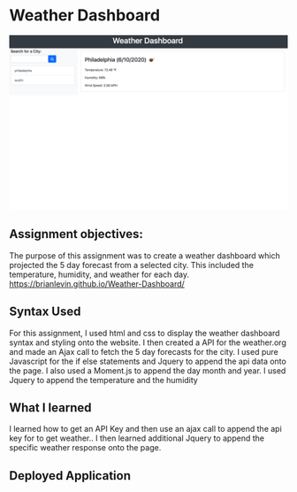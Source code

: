 
# Weather Dashboard

![](images/weatherdashboard.png) 

## Assignment objectives:

The purpose of this assignment was  to create a weather dashboard which projected the 5 day forecast from a selected city. This included the temperature, humidity, and weather for each day.  https://brianlevin.github.io/Weather-Dashboard/
## Syntax Used
For this assignment, I used html and css to display the weather dashboard syntax and styling onto the website. I then created a API for the weather.org and made an Ajax  call to fetch the 5 day forecasts for the city. I used pure Javascript for the if else statements and Jquery to append the api data onto the page. I also used a Moment.js to append the day month and year. I used Jquery to append the temperature and the humidity 



## What I learned

I learned how to get an API Key and then use an ajax call to append  the api key for to get weather.. I then learned additional Jquery to append the specific weather response onto the page.

## Deployed Application

